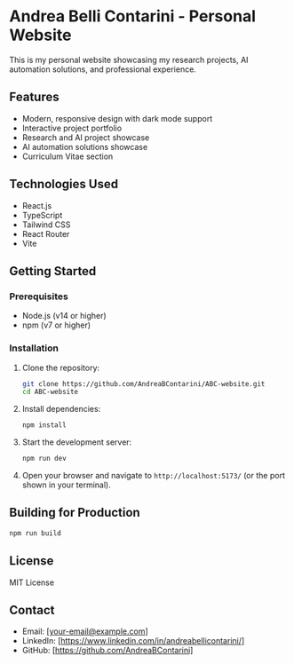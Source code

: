 # Andrea Belli Contarini - Personal Website

This is my personal website showcasing my research projects, AI automation solutions, and professional experience.

## Features

- Modern, responsive design with dark mode support
- Interactive project portfolio
- Research and AI project showcase
- AI automation solutions showcase
- Curriculum Vitae section

## Technologies Used

- React.js
- TypeScript
- Tailwind CSS
- React Router
- Vite

## Getting Started

### Prerequisites

- Node.js (v14 or higher)
- npm (v7 or higher)

### Installation

1. Clone the repository:
   ```bash
   git clone https://github.com/AndreaBContarini/ABC-website.git
   cd ABC-website
   ```

2. Install dependencies:
   ```bash
   npm install
   ```

3. Start the development server:
   ```bash
   npm run dev
   ```

4. Open your browser and navigate to `http://localhost:5173/` (or the port shown in your terminal).

## Building for Production

```bash
npm run build
```

## License

MIT License

## Contact

- Email: [your-email@example.com]
- LinkedIn: [https://www.linkedin.com/in/andreabellicontarini/]
- GitHub: [https://github.com/AndreaBContarini]
